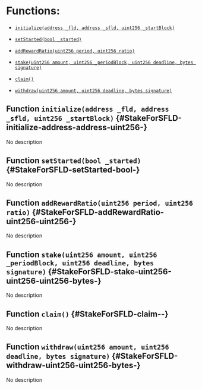 # Functions:

- [`initialize(address _fld, address _sfld, uint256 _startBlock)`](#StakeForSFLD-initialize-address-address-uint256-)

- [`setStarted(bool _started)`](#StakeForSFLD-setStarted-bool-)

- [`addRewardRatio(uint256 period, uint256 ratio)`](#StakeForSFLD-addRewardRatio-uint256-uint256-)

- [`stake(uint256 amount, uint256 _periodBlock, uint256 deadline, bytes signature)`](#StakeForSFLD-stake-uint256-uint256-uint256-bytes-)

- [`claim()`](#StakeForSFLD-claim--)

- [`withdraw(uint256 amount, uint256 deadline, bytes signature)`](#StakeForSFLD-withdraw-uint256-uint256-bytes-)

## Function `initialize(address _fld, address _sfld, uint256 _startBlock)` {#StakeForSFLD-initialize-address-address-uint256-}

No description

## Function `setStarted(bool _started)` {#StakeForSFLD-setStarted-bool-}

No description

## Function `addRewardRatio(uint256 period, uint256 ratio)` {#StakeForSFLD-addRewardRatio-uint256-uint256-}

No description

## Function `stake(uint256 amount, uint256 _periodBlock, uint256 deadline, bytes signature)` {#StakeForSFLD-stake-uint256-uint256-uint256-bytes-}

No description

## Function `claim()` {#StakeForSFLD-claim--}

No description

## Function `withdraw(uint256 amount, uint256 deadline, bytes signature)` {#StakeForSFLD-withdraw-uint256-uint256-bytes-}

No description
